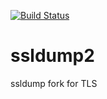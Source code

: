 [![Build Status](https://travis-ci.org/pigfoot/ssldump2.svg?branch=master)](https://travis-ci.org/pigfoot/ssldump2)
# ssldump2
ssldump fork for TLS
